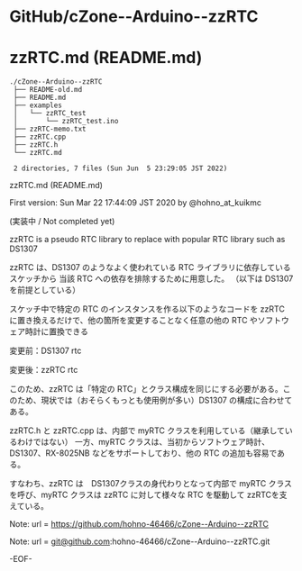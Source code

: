 # GitHub/cZone--Arduino--zzRTC

# zzRTC.md (README.md)

    ./cZone--Arduino--zzRTC
     ├── README-old.md
     ├── README.md
     ├── examples
     │   └── zzRTC_test
     │       └── zzRTC_test.ino
     ├── zzRTC-memo.txt
     ├── zzRTC.cpp
     ├── zzRTC.h
     └── zzRTC.md
     
     2 directories, 7 files (Sun Jun  5 23:29:05 JST 2022)

zzRTC.md (README.md)

First version: Sun Mar 22 17:44:09 JST 2020 by @hohno_at_kuikmc

(実装中 / Not completed yet)

zzRTC is a pseudo RTC library to replace with popular RTC library such as DS1307

zzRTC は、DS1307 のようなよく使われている RTC ライブラリに依存しているスケッチから 当該 RTC への依存を排除するために用意した。
（以下は DS1307 を前提としている）

スケッチ中で特定の RTC のインスタンスを作る以下のようなコードを zzRTC に置き換えるだけで、他の箇所を変更することなく任意の他の RTC やソフトウェア時計に置換できる

変更前：DS1307 rtc

変更後：zzRTC rtc

このため、zzRTC は「特定の RTC」とクラス構成を同じにする必要がある。このため、現状では（おそらくもっとも使用例が多い）DS1307 の構成に合わせてある。

zzRTC.h と zzRTC.cpp は、内部で myRTC クラスを利用している（継承しているわけではない）
一方、myRTC クラスは、当初からソフトウェア時計、DS1307、RX-8025NB などをサポートしており、他の RTC の追加も容易である。

すなわち、zzRTC は　DS1307クラスの身代わりとなって内部で myRTC クラスを呼び、myRTC クラスは zzRTC に対して様々な RTC を駆動して zzRTCを支えている。

Note: 	url = https://github.com/hohno-46466/cZone--Arduino--zzRTC

Note:   url = git@github.com:hohno-46466/cZone--Arduino--zzRTC.git

-EOF-

